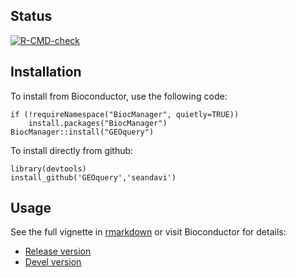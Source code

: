 ## Status

<!-- badges: start -->
[![R-CMD-check](https://github.com/seandavi/GEOquery/workflows/R-CMD-check/badge.svg)](https://github.com/seandavi/GEOquery/actions)
<!-- badges: end -->

## Installation

To install from Bioconductor, use the following code:

```{r}
if (!requireNamespace("BiocManager", quietly=TRUE))
    install.packages("BiocManager")
BiocManager::install("GEOquery")
```

To install directly from github:

```{r}
library(devtools)
install_github('GEOquery','seandavi')
```

## Usage

See the full vignette in [rmarkdown](https://github.com/seandavi/GEOquery/blob/master/vignettes/GEOquery.Rmd) or visit Bioconductor for details:

- [Release version](http://www.bioconductor.org/packages/release/bioc/html/GEOquery.html)
- [Devel version](http://www.bioconductor.org/packages/devel/bioc/html/GEOquery.html)
